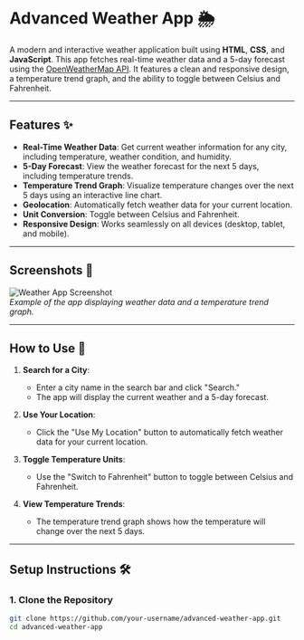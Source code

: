 # Advanced Weather App 🌦️

A modern and interactive weather application built using **HTML**, **CSS**, and **JavaScript**. This app fetches real-time weather data and a 5-day forecast using the [OpenWeatherMap API](https://openweathermap.org/api). It features a clean and responsive design, a temperature trend graph, and the ability to toggle between Celsius and Fahrenheit.

---

## Features ✨

- **Real-Time Weather Data**: Get current weather information for any city, including temperature, weather condition, and humidity.
- **5-Day Forecast**: View the weather forecast for the next 5 days, including temperature trends.
- **Temperature Trend Graph**: Visualize temperature changes over the next 5 days using an interactive line chart.
- **Geolocation**: Automatically fetch weather data for your current location.
- **Unit Conversion**: Toggle between Celsius and Fahrenheit.
- **Responsive Design**: Works seamlessly on all devices (desktop, tablet, and mobile).

---

## Screenshots 📸

![Weather App Screenshot](<img width="297" alt="Screenshot 2025-03-01 at 1 54 03 PM" src="https://github.com/user-attachments/assets/bcc57c01-aace-468a-beb3-984aeb275866" />
)  
*Example of the app displaying weather data and a temperature trend graph.*

---

## How to Use 🚀

1. **Search for a City**:
   - Enter a city name in the search bar and click "Search."
   - The app will display the current weather and a 5-day forecast.

2. **Use Your Location**:
   - Click the "Use My Location" button to automatically fetch weather data for your current location.

3. **Toggle Temperature Units**:
   - Use the "Switch to Fahrenheit" button to toggle between Celsius and Fahrenheit.

4. **View Temperature Trends**:
   - The temperature trend graph shows how the temperature will change over the next 5 days.

---

## Setup Instructions 🛠️

### 1. Clone the Repository
```bash
git clone https://github.com/your-username/advanced-weather-app.git
cd advanced-weather-app
